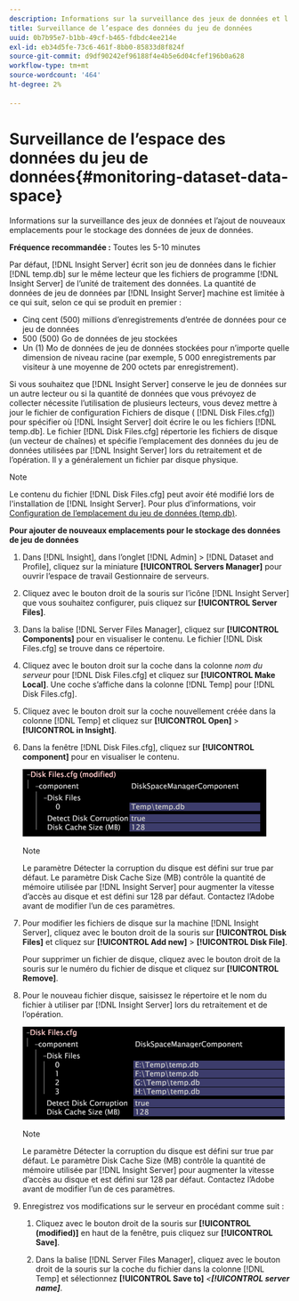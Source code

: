 ```yaml
---
description: Informations sur la surveillance des jeux de données et l’ajout de nouveaux emplacements pour le stockage des données de jeux de données.
title: Surveillance de l’espace des données du jeu de données
uuid: 0b7b95e7-b1bb-49cf-b465-fdbdc4ee214e
exl-id: eb34d5fe-73c6-461f-8bb0-85833d8f824f
source-git-commit: d9df90242ef96188f4e4b5e6d04cfef196b0a628
workflow-type: tm+mt
source-wordcount: '464'
ht-degree: 2%

---
```


# Surveillance de l’espace des données du jeu de données{#monitoring-dataset-data-space}

Informations sur la surveillance des jeux de données et l’ajout de nouveaux emplacements pour le stockage des données de jeux de données.

**Fréquence recommandée :** Toutes les 5-10 minutes

Par défaut, [!DNL Insight Server] écrit son jeu de données dans le fichier [!DNL temp.db] sur le même lecteur que les fichiers de programme [!DNL Insight Server] de l’unité de traitement des données. La quantité de données de jeu de données par [!DNL Insight Server] machine est limitée à ce qui suit, selon ce qui se produit en premier :

* Cinq cent (500) millions d’enregistrements d’entrée de données pour ce jeu de données
* 500 (500) Go de données de jeu stockées
* Un (1) Mo de données de jeu de données stockées pour n’importe quelle dimension de niveau racine (par exemple, 5 000 enregistrements par visiteur à une moyenne de 200 octets par enregistrement).

Si vous souhaitez que [!DNL Insight Server] conserve le jeu de données sur un autre lecteur ou si la quantité de données que vous prévoyez de collecter nécessite l’utilisation de plusieurs lecteurs, vous devez mettre à jour le fichier de configuration Fichiers de disque ( [!DNL Disk Files.cfg]) pour spécifier où [!DNL Insight Server] doit écrire le ou les fichiers [!DNL temp.db]. Le fichier [!DNL Disk Files.cfg] répertorie les fichiers de disque (un vecteur de chaînes) et spécifie l’emplacement des données du jeu de données utilisées par [!DNL Insight Server] lors du retraitement et de l’opération. Il y a généralement un fichier par disque physique.

>[!NOTE]
>
>Le contenu du fichier [!DNL Disk Files.cfg] peut avoir été modifié lors de l&#39;installation de [!DNL Insight Server]. Pour plus d’informations, voir [Configuration de l’emplacement du jeu de données (temp.db)](../../../../home/c-inst-svr/c-install-ins-svr/t-install-proc-inst-svr-dpu/t-cfg-loc-dtst.md#task-f645eefecb154e679acbb480a07c1f0e).

**Pour ajouter de nouveaux emplacements pour le stockage des données de jeu de données**

1. Dans [!DNL Insight], dans l’onglet [!DNL Admin] > [!DNL Dataset and Profile], cliquez sur la miniature **[!UICONTROL Servers Manager]** pour ouvrir l’espace de travail Gestionnaire de serveurs.
1. Cliquez avec le bouton droit de la souris sur l’icône [!DNL Insight Server] que vous souhaitez configurer, puis cliquez sur **[!UICONTROL Server Files]**.
1. Dans la balise [!DNL Server Files Manager], cliquez sur **[!UICONTROL Components]** pour en visualiser le contenu. Le fichier [!DNL Disk Files.cfg] se trouve dans ce répertoire.
1. Cliquez avec le bouton droit sur la coche dans la colonne *nom du serveur* pour [!DNL Disk Files.cfg] et cliquez sur **[!UICONTROL Make Local]**. Une coche s’affiche dans la colonne [!DNL Temp] pour [!DNL Disk Files.cfg].
1. Cliquez avec le bouton droit sur la coche nouvellement créée dans la colonne [!DNL Temp] et cliquez sur **[!UICONTROL Open]** > **[!UICONTROL in Insight]**.
1. Dans la fenêtre [!DNL Disk Files.cfg], cliquez sur **[!UICONTROL component]** pour en visualiser le contenu.

   ![Infos sur l’étape](assets/cfg_diskfiles_examplevalues.png)

   >[!NOTE]
   >
   >Le paramètre Détecter la corruption du disque est défini sur true par défaut. Le paramètre Disk Cache Size (MB) contrôle la quantité de mémoire utilisée par [!DNL Insight Server] pour augmenter la vitesse d’accès au disque et est défini sur 128 par défaut. Contactez l’Adobe avant de modifier l’un de ces paramètres.

1. Pour modifier les fichiers de disque sur la machine [!DNL Insight Server], cliquez avec le bouton droit de la souris sur **[!UICONTROL Disk Files]** et cliquez sur **[!UICONTROL Add new]** > **[!UICONTROL Disk File]**.

   Pour supprimer un fichier de disque, cliquez avec le bouton droit de la souris sur le numéro du fichier de disque et cliquez sur **[!UICONTROL Remove]**.

1. Pour le nouveau fichier disque, saisissez le répertoire et le nom du fichier à utiliser par [!DNL Insight Server] lors du retraitement et de l’opération.

   ![Infos sur l’étape](assets/cfg_diskfiles_exampleNewValues.png)

   >[!NOTE]
   >
   >Le paramètre Détecter la corruption du disque est défini sur true par défaut. Le paramètre Disk Cache Size (MB) contrôle la quantité de mémoire utilisée par [!DNL Insight Server] pour augmenter la vitesse d’accès au disque et est défini sur 128 par défaut. Contactez l’Adobe avant de modifier l’un de ces paramètres.

1. Enregistrez vos modifications sur le serveur en procédant comme suit :

   1. Cliquez avec le bouton droit de la souris sur **[!UICONTROL (modified)]** en haut de la fenêtre, puis cliquez sur **[!UICONTROL Save]**.

   1. Dans la balise [!DNL Server Files Manager], cliquez avec le bouton droit de la souris sur la coche du fichier dans la colonne [!DNL Temp] et sélectionnez **[!UICONTROL Save to]** *&lt;**[!UICONTROL server name]***.
